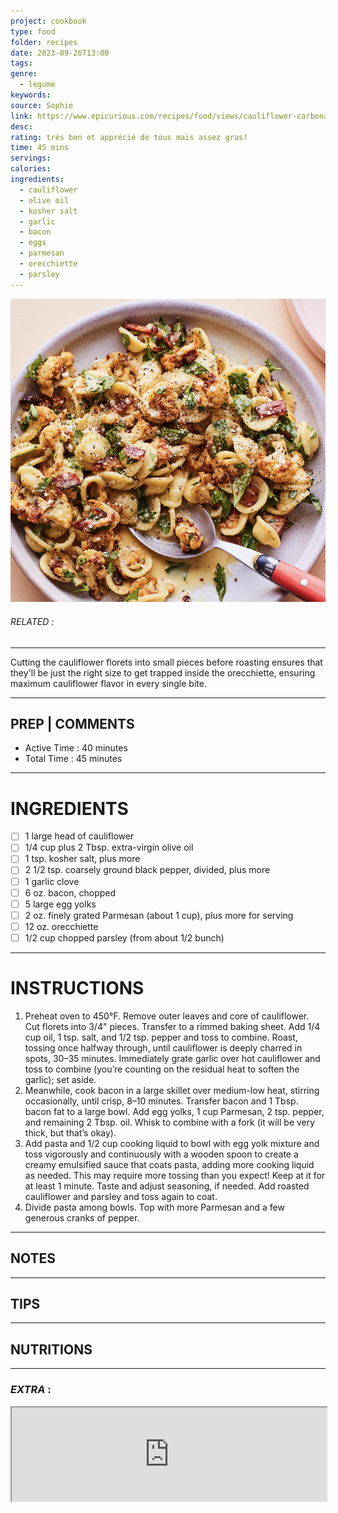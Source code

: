 ```yaml
---
project: cookbook
type: food
folder: recipes
date: 2023-09-26T13:00
tags: 
genre:
  - legume
keywords: 
source: Sophie
link: https://www.epicurious.com/recipes/food/views/cauliflower-carbonara
desc: 
rating: très bon et apprécié de tous mais assez gras!
time: 45 mins
servings: 
calories: 
ingredients:
  - cauliflower
  - olive oil
  - kosher salt
  - garlic
  - bacon
  - eggs
  - parmesan
  - orecchiette
  - parsley
---
```


![IMAGE](image_380.png)

###### *RELATED* : 
---
Cutting the cauliflower florets into small pieces before roasting ensures that they'll be just the right size to get trapped inside the orecchiette, ensuring maximum cauliflower flavor in every single bite.

---
## PREP | COMMENTS

- Active Time : 40 minutes
- Total Time : 45 minutes

---
# INGREDIENTS

- [ ] 1 large head of cauliflower
- [ ] 1/4 cup plus 2 Tbsp. extra-virgin olive oil
- [ ] 1 tsp. kosher salt, plus more
- [ ] 2 1/2 tsp. coarsely ground black pepper, divided, plus more
- [ ] 1 garlic clove
- [ ] 6 oz. bacon, chopped
- [ ] 5 large egg yolks
- [ ] 2 oz. finely grated Parmesan (about 1 cup), plus more for serving
- [ ] 12 oz. orecchiette
- [ ] 1/2 cup chopped parsley (from about 1/2 bunch)

---
# INSTRUCTIONS

1. Preheat oven to 450°F. Remove outer leaves and core of cauliflower. Cut florets into 3/4" pieces. Transfer to a rimmed baking sheet. Add 1/4 cup oil, 1 tsp. salt, and 1/2 tsp. pepper and toss to combine. Roast, tossing once halfway through, until cauliflower is deeply charred in spots, 30–35 minutes. Immediately grate garlic over hot cauliflower and toss to combine (you’re counting on the residual heat to soften the garlic); set aside.
2. Meanwhile, cook bacon in a large skillet over medium-low heat, stirring occasionally, until crisp, 8–10 minutes. Transfer bacon and 1 Tbsp. bacon fat to a large bowl. Add egg yolks, 1 cup Parmesan, 2 tsp. pepper, and remaining 2 Tbsp. oil. Whisk to combine with a fork (it will be very thick, but that’s okay).
3. Add pasta and 1/2 cup cooking liquid to bowl with egg yolk mixture and toss vigorously and continuously with a wooden spoon to create a creamy emulsified sauce that coats pasta, adding more cooking liquid as needed. This may require more tossing than you expect! Keep at it for at least 1 minute. Taste and adjust seasoning, if needed. Add roasted cauliflower and parsley and toss again to coat.
4. Divide pasta among bowls. Top with more Parmesan and a few generous cranks of pepper.

---
## NOTES



---
## TIPS



---
## NUTRITIONS



---
### *EXTRA* :

<iframe src="https://www.epicurious.com/recipes/food/views/cauliflower-carbonara" height="auto" width="100%"/>
